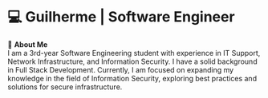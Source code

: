 # 💻 Guilherme | Software Engineer

🚀 **About Me**  
I am a 3rd-year Software Engineering student with experience in IT Support, Network Infrastructure, and Information Security. I have a solid background in Full Stack Development. Currently, I am focused on expanding my knowledge in the field of Information Security, exploring best practices and solutions for secure infrastructure.  
